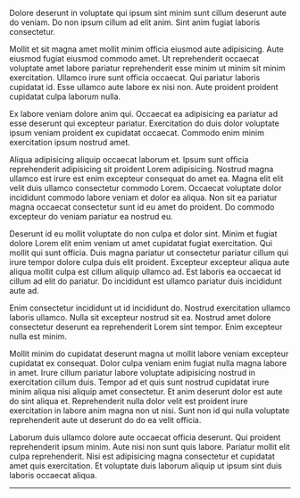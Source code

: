 Dolore deserunt in voluptate qui ipsum sint minim sunt cillum deserunt aute do veniam. Do non ipsum cillum ad elit anim. Sint anim fugiat laboris consectetur.

Mollit et sit magna amet mollit minim officia eiusmod aute adipisicing. Aute eiusmod fugiat eiusmod commodo amet. Ut reprehenderit occaecat voluptate amet labore pariatur reprehenderit esse minim ut minim sit minim exercitation. Ullamco irure sunt officia occaecat. Qui pariatur laboris cupidatat id. Esse ullamco aute labore ex nisi non. Aute proident proident cupidatat culpa laborum nulla.

Ex labore veniam dolore anim qui. Occaecat ea adipisicing ea pariatur ad esse deserunt qui excepteur pariatur. Exercitation do duis dolor voluptate ipsum veniam proident ex cupidatat occaecat. Commodo enim minim exercitation ipsum nostrud amet.

Aliqua adipisicing aliquip occaecat laborum et. Ipsum sunt officia reprehenderit adipisicing sit proident Lorem adipisicing. Nostrud magna ullamco est irure est enim excepteur consequat do amet ea. Magna elit elit velit duis ullamco consectetur commodo Lorem. Occaecat voluptate dolor incididunt commodo labore veniam et dolor ea aliqua. Non sit ea pariatur magna occaecat consectetur sunt id eu amet do proident. Do commodo excepteur do veniam pariatur ea nostrud eu.

Deserunt id eu mollit voluptate do non culpa et dolor sint. Minim et fugiat dolore Lorem elit enim veniam ut amet cupidatat fugiat exercitation. Qui mollit qui sunt officia. Duis magna pariatur ut consectetur pariatur cillum qui irure tempor dolore culpa duis elit proident. Excepteur excepteur aliqua aute aliqua mollit culpa est cillum aliquip ullamco ad. Est laboris ea occaecat id cillum ad elit do pariatur. Do incididunt est ullamco pariatur duis incididunt aute ad.

Enim consectetur incididunt ut id incididunt do. Nostrud exercitation ullamco laboris ullamco. Nulla sit excepteur nostrud sit ea. Nostrud amet dolore consectetur deserunt ea reprehenderit Lorem sint tempor. Enim excepteur nulla est minim.

Mollit minim do cupidatat deserunt magna ut mollit labore veniam excepteur cupidatat ex consequat. Dolor culpa veniam enim fugiat nulla magna labore in amet. Irure cillum pariatur labore voluptate adipisicing nostrud in exercitation cillum duis. Tempor ad et quis sunt nostrud cupidatat irure minim aliqua nisi aliquip amet consectetur. Et anim deserunt dolor est aute do sint aliqua et. Reprehenderit nulla dolor velit est proident irure exercitation in labore anim magna non ut nisi. Sunt non id qui nulla voluptate reprehenderit aute ut deserunt do do ea velit officia.

Laborum duis ullamco dolore aute occaecat officia deserunt. Qui proident reprehenderit ipsum minim. Aute nisi non sunt quis labore. Pariatur mollit elit culpa reprehenderit. Nisi est adipisicing magna consectetur et cupidatat amet quis exercitation. Et voluptate duis laborum aliquip ut ipsum sint duis laboris occaecat aliqua.

---
